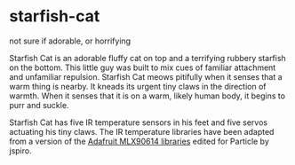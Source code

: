 # starfish-cat
not sure if adorable, or horrifying

Starfish Cat is an adorable fluffy cat on top and a terrifying rubbery starfish on the bottom. This little guy was built to mix cues of familiar attachment and unfamiliar repulsion. Starfish Cat meows pitifully when it senses that a warm thing is nearby. It kneads its urgent tiny claws in the direction of warmth. When it senses that it is on a warm, likely human body, it begins to purr and suckle.

Starfish Cat has five IR temperature sensors in his feet and five servos actuating his tiny claws. The IR temperature libraries have been adapted from a version of the [Adafruit MLX90614 libraries](https://github.com/jspiro/Adafruit-MLX90614-Library) edited for Particle by jspiro.